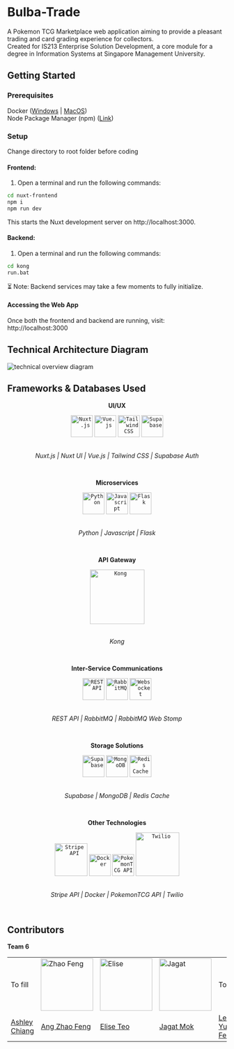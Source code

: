 # Bulba-Trade
A Pokemon TCG Marketplace web application aiming to provide a pleasant trading and card grading experience for collectors. <br>
Created for IS213 Enterprise Solution Development, a core module for a degree in Information Systems at Singapore Management University.

## Getting Started
### Prerequisites
Docker ([Windows](https://docs.docker.com/desktop/setup/install/windows-install/) | [MacOS](https://docs.docker.com/desktop/setup/install/mac-install/)) <br>
Node Package Manager (npm) ([Link](https://nodejs.org/en/download))

### Setup
Change directory to root folder before coding <br>

#### Frontend:<br>
1) Open a terminal and run the following commands:
```bash
cd nuxt-frontend
npm i
npm run dev
```
This starts the Nuxt development server on http://localhost:3000.

#### Backend:<br>
1) Open a terminal and run the following commands:
```bash
cd kong
run.bat
```
⏳ Note: Backend services may take a few moments to fully initialize.

#### Accessing the Web App
Once both the frontend and backend are running, visit:
http://localhost:3000

## Technical Architecture Diagram
<img title="technical overiview diagram" alt="technical overview diagram" src="https://github.com/user-attachments/assets/ad237ffa-832a-4ff0-9b63-efa21e695f64">

## Frameworks & Databases Used
<p align="center"><strong>UI/UX</strong></p>
<div align="center">
	<code><a href="https://ui.nuxt.com/"><img width="50" src="https://raw.githubusercontent.com/marwin1991/profile-technology-icons/refs/heads/main/icons/nuxt_js.png" alt="Nuxt.js" title="Nuxt.js"/></a></code>
	<code><a href="https://vuejs.org/"><img width="50" src="https://raw.githubusercontent.com/marwin1991/profile-technology-icons/refs/heads/main/icons/vue_js.png" alt="Vue.js" title="Vue.js"/></a></code>
	<code><a href="https://tailwindcss.com/"><img width="50" src="https://raw.githubusercontent.com/marwin1991/profile-technology-icons/refs/heads/main/icons/tailwind_css.png" alt="Tailwind CSS" title="Tailwind CSS"/></a></code>
	<code><a href="https://supabase.com/auth"><img width="50" src="https://raw.githubusercontent.com/marwin1991/profile-technology-icons/refs/heads/main/icons/supabase.png" alt="Supabase" title="Supabase"/></a></code>
</div>
<p align="center">
<br>
<i> Nuxt.js | Nuxt UI | Vue.js | Tailwind CSS | Supabase Auth</i>
</p>
<br>

<p align="center"><strong>Microservices</strong></p>
<div align="center">
	<code><a href="https://www.python.org/"><img width="50" src="https://raw.githubusercontent.com/marwin1991/profile-technology-icons/refs/heads/main/icons/python.png" alt="Python" title="Python"/></a></code>
	<code><a href="https://developer.mozilla.org/en-US/docs/Web/JavaScript"><img width="50" src="https://raw.githubusercontent.com/marwin1991/profile-technology-icons/refs/heads/main/icons/javascript.png" alt="Javascript" title="Javascript"/></a></code>
	<code><a href="https://flask.palletsprojects.com/en/stable/"><img width="50" src="https://raw.githubusercontent.com/marwin1991/profile-technology-icons/refs/heads/main/icons/flask.png" alt="Flask" title="Flask"/></a></code>
</div>
<p align="center">
<br>
<i> Python | Javascript | Flask </i>
</p>
<br>

<p align="center"><strong>API Gateway</strong></p>
<div align="center">
	<code><a href="https://konghq.com/"><img width="125" src="https://konghq.com/wp-content/uploads/2018/08/kong-combination-mark-color-256px.png" alt="Kong" title="Kong"/></a></code>
</div>
<p align="center">
<br>
<i> Kong </i>
</p>
<br>

<p align="center"><strong>Inter-Service Communications</strong></p>
<div align="center">
	<code><img width="50" src="https://raw.githubusercontent.com/marwin1991/profile-technology-icons/refs/heads/main/icons/rest.png" alt="REST API" title="REST API"/></code>
	<code><a href="https://www.rabbitmq.com/"><img width="50" src="https://raw.githubusercontent.com/marwin1991/profile-technology-icons/refs/heads/main/icons/rabbitmq.png" alt="RabbitMQ" title="RabbitMQ"/></a></code>
	<code><a href="https://www.rabbitmq.com/docs/stomp"><img width="50" src="https://raw.githubusercontent.com/marwin1991/profile-technology-icons/refs/heads/main/icons/websocket.png" alt="Websocket" title="Websocket"/></a></code>
</div>
<p align="center">
<br>
<i> REST API | RabbitMQ | RabbitMQ Web Stomp </i>
</p>
<br>

<p align="center"><strong>Storage Solutions</strong></p>
<div align="center">
	<code><a href="https://supabase.com/"><img width="50" src="https://raw.githubusercontent.com/marwin1991/profile-technology-icons/refs/heads/main/icons/supabase.png" alt="Supabase" title="Supabase"/></a></code>
	<code><a href="https://www.mongodb.com/"><img width="50" src="https://raw.githubusercontent.com/marwin1991/profile-technology-icons/refs/heads/main/icons/mongodb.png" alt="MongoDB" title="MongoDB"/></a></code>
	<code><a href="https://redis.io/"><img width="50" src="https://raw.githubusercontent.com/marwin1991/profile-technology-icons/refs/heads/main/icons/redis.png" alt="Redis Cache" title="Redis Cache"/></a></code>
</div>
<p align="center">
<br>
<i> Supabase | MongoDB | Redis Cache </i>
</p>
<br>

<p align="center"><strong> Other Technologies </strong></p>
<div align="center">
	<code><a href="https://docs.stripe.com/api"><img width="75" src="https://upload.wikimedia.org/wikipedia/commons/thumb/b/ba/Stripe_Logo%2C_revised_2016.svg/1280px-Stripe_Logo%2C_revised_2016.svg.png" alt="Stripe API" title="Stripe API"/></a></code>
	<code><a href="https://www.docker.com/"><img width="50" src="https://raw.githubusercontent.com/marwin1991/profile-technology-icons/refs/heads/main/icons/docker.png" alt="Docker" title="Docker"/></a></code>
	<code><a href="https://pokemontcg.io/"><img width="50" src="https://archives.bulbagarden.net/media/upload/thumb/4/47/0094Gengar.png/900px-0094Gengar.png" alt="PokemonTCG API" title="PokemonTCG API"/></a></code>
	<code><a href="https://www.twilio.com/en-us"><img width="100" src="https://upload.wikimedia.org/wikipedia/commons/c/c0/Twilio_logo.png" alt="Twilio" title="Twilio"/></a></code>
</div>
<p align="center">
<br>
<i> Stripe API | Docker | PokemonTCG API | Twilio </i>
</p>
<br>

## Contributors
<b>Team 6</b>
<table border=0>
<tr>
	<td><img>To fill</td>
	<td><img src="https://github.com/user-attachments/assets/5685d56c-aaa4-44a9-b6de-ce6509ca2133" alt="Zhao Feng" width="120" height="120" style="display:block; margin:0 auto;"></td>
	<td><img src="https://github.com/user-attachments/assets/4d4ffda2-f1d1-4e59-8555-3349593da847" alt="Elise" width="120" height="120" style="display:block; margin:0 auto;"></td>
	<td><img src="https://github.com/user-attachments/assets/6cef203f-e5ed-44b7-be94-62189880352f" alt="Jagat" width="120" height="120" style="display:block; margin:0 auto;"></td>
	<td><img>To fill</td>
	<td><img>To fill</td>
</tr>
<tr>
	<td><a style="text-align: center; vertical-align: middle;" href="https://github.com/AshleyCW-pers">Ashley Chiang</a></td>
	<td><a style="text-align: center; vertical-align: middle;" href="https://github.com/angzhaofeng">Ang Zhao Feng</a></td>
	<td><a style="text-align: center; vertical-align: middle;" href="https://github.com/setsunaxe7">Elise Teo</a></td>
	<td><a style="text-align: center; vertical-align: middle;" href="https://github.com/moejag">Jagat Mok</a></td>
	<td><a style="text-align: center; vertical-align: middle;" href="https://github.com/yfbochap">Leong Yu Feng</a></td>
	<td><a style="text-align: center; vertical-align: middle;" href="https://github.com/yapjunyu">Yap Jun Yu</a></td>
</tr>

